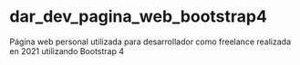 # dar_dev_pagina_web_bootstrap4
Página web personal utilizada para desarrollador como freelance realizada en 2021 utilizando Bootstrap 4
